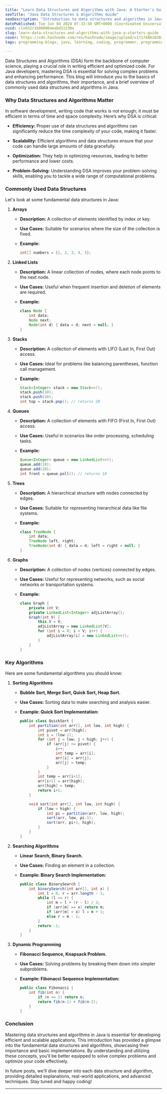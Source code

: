 ```yaml
---
title: "Learn Data Structures and Algorithms with Java: A Starter's Guide"
seoTitle: "Java Data Structures & Algorithms Guide"
seoDescription: "Introduction to data structures and algorithms in Java, their importance, and an overview of commonly used data structures and algorithms"
datePublished: Tue Jun 04 2024 07:33:50 GMT+0000 (Coordinated Universal Time)
cuid: clx032r1b00000amabd2z230x
slug: learn-data-structures-and-algorithms-with-java-a-starters-guide
cover: https://cdn.hashnode.com/res/hashnode/image/upload/v1717486103837/0e29186a-740d-4554-94ba-8ad1f6a7827e.png
tags: programming-blogs, java, learning, coding, programmer, programming-languages, dsa, coder, leetcode, coding-challenge, programming-tips, linkedlists, leetcode-solution, data-structure-and-algorithms, coding-best-practices

---
```


Data Structures and Algorithms (DSA) form the backbone of computer science, playing a crucial role in writing efficient and optimized code. For Java developers, mastering DSA is essential for solving complex problems and enhancing performance. This blog will introduce you to the basics of data structures and algorithms, their importance, and a brief overview of commonly used data structures and algorithms in Java.

### Why Data Structures and Algorithms Matter

In software development, writing code that works is not enough; it must be efficient in terms of time and space complexity. Here’s why DSA is critical:

* **Efficiency:** Proper use of data structures and algorithms can significantly reduce the time complexity of your code, making it faster.
    
* **Scalability:** Efficient algorithms and data structures ensure that your code can handle large amounts of data gracefully.
    
* **Optimization:** They help in optimizing resources, leading to better performance and lower costs.
    
* **Problem-Solving:** Understanding DSA improves your problem-solving skills, enabling you to tackle a wide range of computational problems.
    

### Commonly Used Data Structures

Let's look at some fundamental data structures in Java:

1. **Arrays**
    
    * **Description:** A collection of elements identified by index or key.
        
    * **Use Cases:** Suitable for scenarios where the size of the collection is fixed.
        
    * **Example:**
        
        ```java
        int[] numbers = {1, 2, 3, 4, 5};
        ```
        
2. **Linked Lists**
    
    * **Description:** A linear collection of nodes, where each node points to the next node.
        
    * **Use Cases:** Useful when frequent insertion and deletion of elements are required.
        
    * **Example:**
        
        ```java
        class Node {
            int data;
            Node next;
            Node(int d) { data = d; next = null; }
        }
        ```
        
3. **Stacks**
    
    * **Description:** A collection of elements with LIFO (Last In, First Out) access.
        
    * **Use Cases:** Ideal for problems like balancing parentheses, function call management.
        
    * **Example:**
        
        ```java
        Stack<Integer> stack = new Stack<>();
        stack.push(10);
        stack.push(20);
        int top = stack.pop(); // returns 20
        ```
        
4. **Queues**
    
    * **Description:** A collection of elements with FIFO (First In, First Out) access.
        
    * **Use Cases:** Useful in scenarios like order processing, scheduling tasks.
        
    * **Example:**
        
        ```java
        Queue<Integer> queue = new LinkedList<>();
        queue.add(10);
        queue.add(20);
        int front = queue.poll(); // returns 10
        ```
        
5. **Trees**
    
    * **Description:** A hierarchical structure with nodes connected by edges.
        
    * **Use Cases:** Suitable for representing hierarchical data like file systems.
        
    * **Example:**
        
        ```java
        class TreeNode {
            int data;
            TreeNode left, right;
            TreeNode(int d) { data = d; left = right = null; }
        }
        ```
        
6. **Graphs**
    
    * **Description:** A collection of nodes (vertices) connected by edges.
        
    * **Use Cases:** Useful for representing networks, such as social networks or transportation systems.
        
    * **Example:**
        
        ```java
        class Graph {
            private int V;
            private LinkedList<Integer> adjListArray[];
            Graph(int V) {
                this.V = V;
                adjListArray = new LinkedList[V];
                for (int i = 0; i < V; i++) {
                    adjListArray[i] = new LinkedList<>();
                }
            }
        }
        ```
        

### Key Algorithms

Here are some fundamental algorithms you should know:

1. **Sorting Algorithms**
    
    * **Bubble Sort, Merge Sort, Quick Sort, Heap Sort.**
        
    * **Use Cases:** Sorting data to make searching and analysis easier.
        
    * **Example: Quick Sort Implementation:**
        
        ```java
        public class QuickSort {
            int partition(int arr[], int low, int high) {
                int pivot = arr[high];
                int i = (low-1);
                for (int j = low; j < high; j++) {
                    if (arr[j] <= pivot) {
                        i++;
                        int temp = arr[i];
                        arr[i] = arr[j];
                        arr[j] = temp;
                    }
                }
                int temp = arr[i+1];
                arr[i+1] = arr[high];
                arr[high] = temp;
                return i+1;
            }
        
            void sort(int arr[], int low, int high) {
                if (low < high) {
                    int pi = partition(arr, low, high);
                    sort(arr, low, pi-1);
                    sort(arr, pi+1, high);
                }
            }
        }
        ```
        
2. **Searching Algorithms**
    
    * **Linear Search, Binary Search.**
        
    * **Use Cases:** Finding an element in a collection.
        
    * **Example: Binary Search Implementation:**
        
        ```java
        public class BinarySearch {
            int binarySearch(int arr[], int x) {
                int l = 0, r = arr.length - 1;
                while (l <= r) {
                    int m = l + (r - l) / 2;
                    if (arr[m] == x) return m;
                    if (arr[m] < x) l = m + 1;
                    else r = m - 1;
                }
                return -1;
            }
        }
        ```
        
3. **Dynamic Programming**
    
    * **Fibonacci Sequence, Knapsack Problem.**
        
    * **Use Cases:** Solving problems by breaking them down into simpler subproblems.
        
    * **Example: Fibonacci Sequence Implementation:**
        
        ```java
        public class Fibonacci {
            int fib(int n) {
                if (n <= 1) return n;
                return fib(n-1) + fib(n-2);
            }
        }
        ```
        

### Conclusion

Mastering data structures and algorithms in Java is essential for developing efficient and scalable applications. This introduction has provided a glimpse into the fundamental data structures and algorithms, showcasing their importance and basic implementations. By understanding and utilizing these concepts, you'll be better equipped to solve complex problems and optimize your code effectively.

In future posts, we'll dive deeper into each data structure and algorithm, providing detailed explanations, real-world applications, and advanced techniques. Stay tuned and happy coding!

---